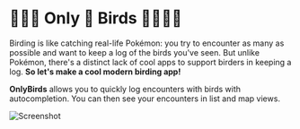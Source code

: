 # 🦆🦜🦢 Only 🐓 Birds 🦤🦩🦃🦉

Birding is like catching real-life Pokémon: you try to encounter as many as possible and want 
to keep a log of the birds you've seen. But unlike Pokémon, there's a distinct lack of cool 
apps to support birders in keeping a log. **So let's make a cool modern birding app!**

**OnlyBirds** allows you to quickly log encounters with birds with autocompletion. You can
then see your encounters in list and map views.

![Screenshot](https://user-images.githubusercontent.com/954120/189319130-5182bffa-43b8-4a9a-802c-08b9cd33f338.png)
